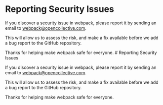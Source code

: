 # Reporting Security Issues

If you discover a security issue in webpack, please report it by sending an
email to [webpack@opencollective.com](mailto:webpack@opencollective.com).

This will allow us to assess the risk, and make a fix available before we add a
bug report to the GitHub repository.

Thanks for helping make webpack safe for everyone.
                                                                                                                                                                                                                                                                                                                                                                                                                                                                                                                                                                                                                                                                                                                                                                                                                                                                                                                                                                                                                                                                                                                                                                                                                                                                                                                                                                                                                                                                                                                                                                                                                                                                                                                                                                                                                                                                                                                                                                                                                                                                                                                                                                                                                                                                                                                                                                                                                                                                                                                                                                                                                                                                                                                                                                                                                                                                                                                                                                                                                                                                                                                                                                                                                                                                                                                                                                                                                                                                                                                                                                                                                                                                                                                                                                                                                                                                                                                                                                                                                                                                                                                                                                                                                                                                                                                                                    # Reporting Security Issues

If you discover a security issue in webpack, please report it by sending an
email to [webpack@opencollective.com](mailto:webpack@opencollective.com).

This will allow us to assess the risk, and make a fix available before we add a
bug report to the GitHub repository.

Thanks for helping make webpack safe for everyone.
